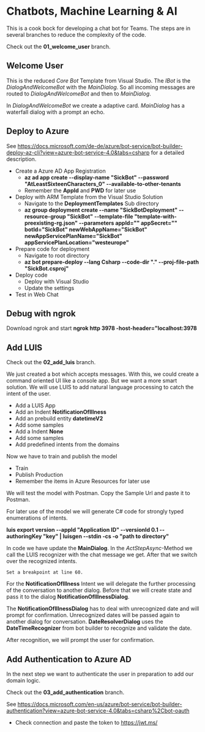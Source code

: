 # Chatbots, Machine Learning & AI

This is a cook bock for developing a chat bot for Teams. The steps are in several branches to reduce the complexity of the code.

Check out the **01_welcome_user** branch.

## Welcome User

This is the reduced *Core Bot* Template from Visual Studio. The *IBot* is the *DialogAndWelcomeBot* with the *MainDialog*. So all incoming messages are routed to *DialogAndWelcomeBot* and then to *MainDialog*.

In *DialogAndWelcomeBot* we create a adaptive card. *MainDialog* has a waterfall dialog with a prompt an echo.

## Deploy to Azure

See <https://docs.microsoft.com/de-de/azure/bot-service/bot-builder-deploy-az-cli?view=azure-bot-service-4.0&tabs=csharp> for a detailed description.

* Create a Azure AD App Registration
    * **az ad app create --display-name "SickBot" --password "AtLeastSixteenCharacters_0" --available-to-other-tenants**
    * Remember the **AppId** and **PWD** for later use
* Deploy with ARM Template from the Visual Studio Solution  
    * Navigate to the **DeploymentTemplates** Sub directory
    * **az group deployment create --name "SickBotDeployment" --resource-group "SickBot" --template-file "template-with-preexisting-rg.json" --parameters appId="<msa-app-guid>" appSecret="<msa-app-password>" botId="SickBot" newWebAppName="SickBot" newAppServicePlanName="SickBot" appServicePlanLocation="westeurope"**
* Prepare code for deployment
    * Navigate to root directory
    * **az bot prepare-deploy --lang Csharp --code-dir "." --proj-file-path "SickBot.csproj"**
* Deploy code
    * Deploy with Visual Studio
    * Update the settings
* Test in Web Chat

## Debug with ngrok

Download ngrok and start **ngrok http 3978 -host-header="localhost:3978**

## Add LUIS

Check out the **02_add_luis** branch.

We just created a bot which accepts messages. With this, we could create a command oriented UI like a console app. But we want a more smart solution. We will use LUIS to add natural language processing to catch the intent of the user.

* Add a LUIS App
* Add an Indent **NotificationOfIllness**
* Add an prebuild entity **datetimeV2**
* Add some samples
* Add a Indent **None**
* Add some samples
* Add predefined intents from the domains

Now we have to train and publish the model

* Train
* Publish Production
* Remember the items in Azure Resources for later use

We will test the model with Postman. Copy the Sample Url and paste it to Postman.

For later use of the model we will generate C# code for strongly typed enumerations of intents.

**luis export version --appId "Application ID" --versionId 0.1 --authoringKey "key"  | luisgen --stdin -cs -o "path to directory"**

In code we have update the **MainDialog**. In the *ActStepAsync*-Method we call the LUIS recognizer with the chat message we get. After that we switch over the recognized intents.

    Set a breakpoint at line 60.

For the **NotificationOfIllness** Intent we will delegate the further processing of the conversation to another dialog. Before that we will create state and pass it to the dialog **NotificationOfIllnessDialog**.

The **NotificationOfIllnessDialog** has to deal with unrecognized date and will prompt for confirmation. Unrecognized dates will be passed again to another dialog for conversation. **DateResolverDialog** uses the **DateTimeRecognizer** from bot builder to recognize and validate the date.

After recognition, we will prompt the user for confirmation.

## Add Authentication to Azure AD

In the next step we want to authenticate the user in preparation to add our domain logic.

Check out the **03_add_authentication** branch.

See <https://docs.microsoft.com/en-us/azure/bot-service/bot-builder-authentication?view=azure-bot-service-4.0&tabs=csharp%2Cbot-oauth>

* Check connection and paste the token to <https://jwt.ms/>
